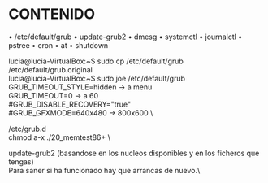 # CONTENIDO
• /etc/default/grub
• update-grub2
• dmesg
• systemctl
• journalctl
• pstree
• cron
• at
• shutdown

lucia@lucia-VirtualBox:~$ sudo cp /etc/default/grub /etc/default/grub.original \
lucia@lucia-VirtualBox:~$ sudo joe /etc/default/grub \
GRUB_TIMEOUT_STYLE=hidden -> a menu \
GRUB_TIMEOUT=0 -> a 60 \
#GRUB_DISABLE_RECOVERY="true" \
#GRUB_GFXMODE=640x480 -> 800x600 \

/etc/grub.d \
chmod a-x ./20_memtest86+ \

update-grub2 (basandose en los nucleos disponibles y en los ficheros que tengas)\
Para saner si ha funcionado hay que arrancas de nuevo.\

